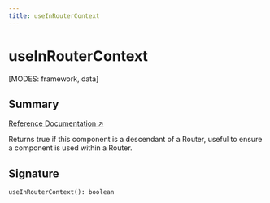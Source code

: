 ```yaml
---
title: useInRouterContext
---
```


# useInRouterContext

[MODES: framework, data]

## Summary

[Reference Documentation ↗](https://api.reactrouter.com/v7/functions/react_router.useInRouterContext.html)

Returns true if this component is a descendant of a Router, useful to ensure
a component is used within a Router.

## Signature

```tsx
useInRouterContext(): boolean
```

